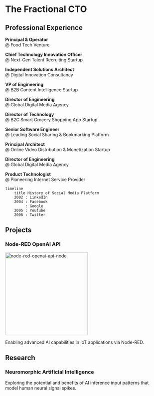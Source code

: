 # The Fractional CTO

## Professional Experience

**Principal & Operator**  
@ Food Tech Venture

**Chief Technology Innovation Officer**  
@ Next-Gen Talent Recruiting Startup

**Independent Solutions Architect**  
@ Digital Innovation Consultancy

**VP of Engineering**  
@ B2B Content Intelligence Startup

**Director of Engineering**  
@ Global Digital Media Agency

**Director of Technology**  
@ B2C Smart Grocery Shopping App Startup

**Senior Software Engineer**  
@ Leading Social Sharing & Bookmarking Platform

**Principal Architect**  
@ Online Video Distribution & Monetization Startup

**Director of Engineering**  
@ Global Digital Media Agency

**Product Technologist**  
@ Pioneering Internet Service Provider

```mermaid
timeline
    title History of Social Media Platform
    2002 : LinkedIn
    2004 : Facebook
         : Google
    2005 : Youtube
    2006 : Twitter
```

## Projects

### Node-RED OpenAI API

<img width="265" alt="node-red-openai-api-node" src="https://github.com/allanbunch/allanbunch.github.io/assets/4503640/7c8a8c99-06d1-4303-88ca-bba5b129b178">

Enabling advanced AI capabilities in IoT applications via Node-RED.

## Research

### Neuromorphic Artificial Intelligence

Exploring the potential and benefits of AI inference input patterns that model human neural signal spikes.
